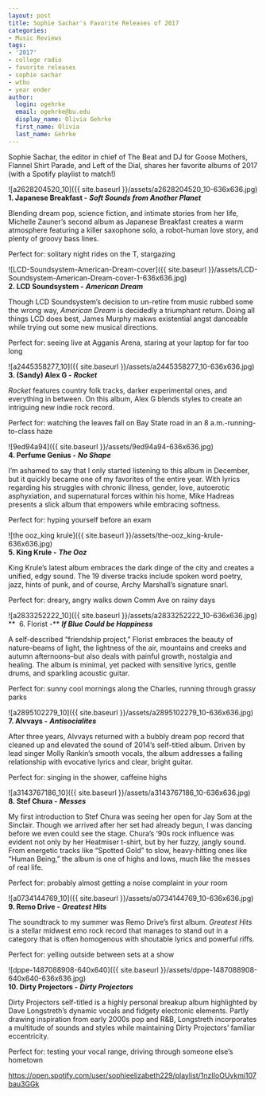 ```yaml
---
layout: post
title: Sophie Sachar's Favorite Releases of 2017
categories:
- Music Reviews
tags:
- '2017'
- college radio
- favorite releases
- sophie sachar
- wtbu
- year ender
author:
  login: ogehrke
  email: ogehrke@bu.edu
  display_name: Olivia Gehrke
  first_name: Olivia
  last_name: Gehrke
---
```

Sophie Sachar, the editor in chief of The Beat and DJ for Goose Mothers, Flannel Shirt Parade, and Left of the Dial, shares her favorite albums of 2017 (with a Spotify playlist to match!)

![a2628204520_10]({{ site.baseurl }}/assets/a2628204520_10-636x636.jpg)  
**1\. Japanese Breakfast -** **_Soft Sounds from Another Planet_**

Blending dream pop, science fiction, and intimate stories from her life, Michelle Zauner’s second album as Japanese Breakfast creates a warm atmosphere featuring a killer saxophone solo, a robot-human love story, and plenty of groovy bass lines.

Perfect for: solitary night rides on the T, stargazing

![LCD-Soundsystem-American-Dream-cover]({{ site.baseurl }}/assets/LCD-Soundsystem-American-Dream-cover-1-636x636.jpg)  
**2\. LCD Soundsystem -** **_American Dream_**

Though LCD Soundsystem’s decision to un-retire from music rubbed some the wrong way, _American Dream_ is decidedly a triumphant return. Doing all things LCD does best, James Murphy makws existential angst danceable while trying out some new musical directions.

Perfect for: seeing live at Agganis Arena, staring at your laptop for far too long

![a2445358277_10]({{ site.baseurl }}/assets/a2445358277_10-636x636.jpg)  
**3\. (Sandy) Alex G -** **_Rocket_**

_Rocket_ features country folk tracks, darker experimental ones, and everything in between. On this album, Alex G blends styles to create an intriguing new indie rock record.

Perfect for: watching the leaves fall on Bay State road in an 8 a.m.-running-to-class haze

![9ed94a94]({{ site.baseurl }}/assets/9ed94a94-636x636.jpg)  
**4\. Perfume Genius -** **_No Shape_**

I’m ashamed to say that I only started listening to this album in December, but it quickly became one of my favorites of the entire year. With lyrics regarding his struggles with chronic illness, gender, love, autoerotic asphyxiation, and supernatural forces within his home, Mike Hadreas presents a slick album that empowers while embracing softness.

Perfect for: hyping yourself before an exam

![the ooz_king krule]({{ site.baseurl }}/assets/the-ooz_king-krule-636x636.jpg)  
**5\. King Krule -** **_The Ooz_**

King Krule’s latest album embraces the dark dinge of the city and creates a unified, edgy sound. The 19 diverse tracks include spoken word poetry, jazz, hints of punk, and of course, Archy Marshall’s signature snarl.

Perfect for: dreary, angry walks down Comm Ave on rainy days

![a2833252222_10]({{ site.baseurl }}/assets/a2833252222_10-636x636.jpg)  
**  6. Florist -** **_If Blue Could be Happiness_**

A self-described “friendship project,” Florist embraces the beauty of nature–beams of light, the lightness of the air, mountains and creeks and autumn afternoons–but also deals with painful growth, nostalgia and healing. The album is minimal, yet packed with sensitive lyrics, gentle drums, and sparkling acoustic guitar.

Perfect for: sunny cool mornings along the Charles, running through grassy parks

![a2895102279_10]({{ site.baseurl }}/assets/a2895102279_10-636x636.jpg)  
**7\. Alvvays -** **_Antisocialites_**

After three years, Alvvays returned with a bubbly dream pop record that cleaned up and elevated the sound of 2014’s self-titled album. Driven by lead singer Molly Rankin’s smooth vocals, the album addresses a failing relationship with evocative lyrics and clear, bright guitar.

Perfect for: singing in the shower, caffeine highs

![a3143767186_10]({{ site.baseurl }}/assets/a3143767186_10-636x636.jpg)  
**8. Stef Chura -** **_Messes_**

My first introduction to Stef Chura was seeing her open for Jay Som at the Sinclair. Though we arrived after her set had already begun, I was dancing before we even could see the stage. Chura’s ‘90s rock influence was evident not only by her Heatmiser t-shirt, but by her fuzzy, jangly sound. From energetic tracks like “Spotted Gold” to slow, heavy-hitting ones like “Human Being,” the album is one of highs and lows, much like the messes of real life.

Perfect for: probably almost getting a noise complaint in your room

![a0734144769_10]({{ site.baseurl }}/assets/a0734144769_10-636x636.jpg)  
**9\. Remo Drive -** **_Greatest Hits_**

The soundtrack to my summer was Remo Drive’s first album. _Greatest Hits_ is a stellar midwest emo rock record that manages to stand out in a category that is often homogenous with shoutable lyrics and powerful riffs.

Perfect for: yelling outside between sets at a show

![dppe-1487088908-640x640]({{ site.baseurl }}/assets/dppe-1487088908-640x640-636x636.jpg)  
**10\. Dirty Projectors -** **_Dirty Projectors_**

Dirty Projectors self-titled is a highly personal breakup album highlighted by Dave Longstreth’s dynamic vocals and fidgety electronic elements. Partly drawing inspiration from early 2000s pop and R&B, Longstreth incorporates a multitude of sounds and styles while maintaining Dirty Projectors’ familiar eccentricity.

Perfect for: testing your vocal range, driving through someone else’s hometown

https://open.spotify.com/user/sophieelizabeth229/playlist/1nzIIoOUvkmi107bau3GGk